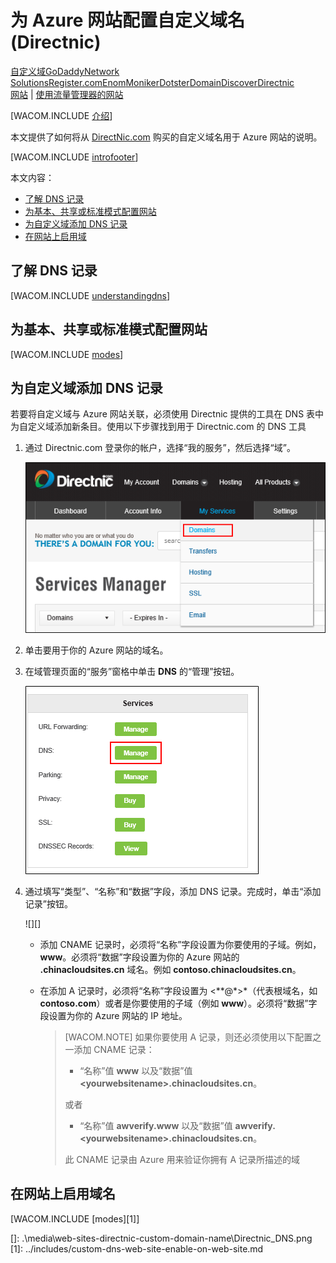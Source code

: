 ﻿<properties title="Learn how to configure an Azure web site to use a domain name registered with Directnic" pageTitle="Configure a Directnic domain name for an Azure web site" metaKeywords="Azure, Azure Web Sites, Directnic" description="Learn how to configure an Azure web site to use a domain name registered with Directnic" services="web-sites" documentationCenter="" authors="larryfr,jroth" />
<tags ms.service="web-sites"
    ms.date="12/10/2014"
    wacn.date="04/11/2015"
    />

# 为 Azure 网站配置自定义域名 (Directnic)

<div class="dev-center-tutorial-selector sublanding"><a href="/zh-cn/documentation/articles/web-sites-custom-domain-name" title="自定义域">自定义域</a><a href="/zh-cn/documentation/articles/web-sites-godaddy-custom-domain-name" title="GoDaddy">GoDaddy</a><a href="/zh-cn/documentation/articles/web-sites-network-solutions-custom-domain-name" title="Network Solutions">Network Solutions</a><a href="/zh-cn/documentation/articles/web-sites-registerdotcom-custom-domain-name" title="Register.com">Register.com</a><a href="/zh-cn/documentation/articles/web-sites-enom-custom-domain-name" title="Enom">Enom</a><a href="/zh-cn/documentation/articles/web-sites-moniker-custom-domain-name" title="Moniker">Moniker</a><a href="/zh-cn/documentation/articles/web-sites-dotster-custom-domain-name" title="Dotster">Dotster</a><a href="/zh-cn/documentation/articles/web-sites-domaindiscover-custom-domain-name" title="DomainDiscover">DomainDiscover</a><a href="/zh-cn/documentation/articles/web-sites-directnic-custom-domain-name" title="Directnic" class="current">Directnic</a></div>

<div class="dev-center-tutorial-subselector"><a href="/zh-cn/documentation/articles/web-sites-directnic-custom-domain-name/" title="网站" class="current">网站</a> | <a href="/zh-cn/documentation/articles/web-sites-directnic-traffic-manager-custom-domain-name/" title="使用流量管理器的网站">使用流量管理器的网站</a></div>

[WACOM.INCLUDE [介绍][介绍]]

本文提供了如何将从 [DirectNic.com][DirectNic.com] 购买的自定义域名用于 Azure 网站的说明。

[WACOM.INCLUDE [introfooter][introfooter]]

本文内容：

-   [了解 DNS 记录][了解 DNS 记录]
-   [为基本、共享或标准模式配置网站][为基本、共享或标准模式配置网站]
-   [为自定义域添加 DNS 记录][为自定义域添加 DNS 记录]
-   [在网站上启用域][在网站上启用域]

## <a name="understanding-records"></a>了解 DNS 记录

[WACOM.INCLUDE [understandingdns][understandingdns]]

## <a name="bkmk_configsharedmode"></a>为基本、共享或标准模式配置网站

[WACOM.INCLUDE [modes][modes]]

<a name="bkmk_configurecname"></a>

## 为自定义域添加 DNS 记录

</p>
若要将自定义域与 Azure 网站关联，必须使用 Directnic 提供的工具在 DNS 表中为自定义域添加新条目。使用以下步骤找到用于 Directnic.com 的 DNS 工具

1.  通过 Directnic.com 登录你的帐户，选择“我的服务”，然后选择“域”。

    ![Directnic 服务菜单][Directnic 服务菜单]

2.  单击要用于你的 Azure 网站的域名。

3.  在域管理页面的“服务”窗格中单击 **DNS** 的“管理”按钮。

    ![服务面板][服务面板]

4.  通过填写“类型”、“名称”和“数据”字段，添加 DNS 记录。完成时，单击“添加记录”按钮。

    ![][]

    -   添加 CNAME 记录时，必须将“名称”字段设置为你要使用的子域。例如，**www**。必须将“数据”字段设置为你的 Azure 网站的 **.chinacloudsites.cn** 域名。例如 **contoso.chinacloudsites.cn**。

    -   在添加 A 记录时，必须将“名称”字段设置为 <**@*>\*（代表根域名，如 **contoso.com**）或者是你要使用的子域（例如 **www**）。必须将“数据”字段设置为你的 Azure 网站的 IP 地址。

        > [WACOM.NOTE] 如果你要使用 A 记录，则还必须使用以下配置之一添加 CNAME 记录：
        >
        > -   “名称”值 **www** 以及“数据”值 **&lt;yourwebsitename&gt;.chinacloudsites.cn**。
        >
        > 或者
        >
        > -   “名称”值 **awverify.www** 以及“数据”值 **awverify.&lt;yourwebsitename&gt;.chinacloudsites.cn**。
        >
        > 此 CNAME 记录由 Azure 用来验证你拥有 A 记录所描述的域

## <a name="enabledomain"></a>在网站上启用域名

[WACOM.INCLUDE [modes][1]]

  [自定义域]: /zh-cn/documentation/articles/web-sites-custom-domain-name "自定义域"
  [GoDaddy]: /zh-cn/documentation/articles/web-sites-godaddy-custom-domain-name "GoDaddy"
  [Network Solutions]: /zh-cn/documentation/articles/web-sites-network-solutions-custom-domain-name "Network Solutions"
  [Register.com]: /zh-cn/documentation/articles/web-sites-registerdotcom-custom-domain-name "Register.com"
  [Enom]: /zh-cn/documentation/articles/web-sites-enom-custom-domain-name "Enom"
  [Moniker]: /zh-cn/documentation/articles/web-sites-moniker-custom-domain-name "Moniker"
  [Dotster]: /zh-cn/documentation/articles/web-sites-dotster-custom-domain-name "Dotster"
  [DomainDiscover]: /zh-cn/documentation/articles/web-sites-domaindiscover-custom-domain-name "DomainDiscover"
  [Directnic]: /zh-cn/documentation/articles/web-sites-directnic-custom-domain-name "Directnic"
  [网站]: /zh-cn/documentation/articles/web-sites-directnic-custom-domain-name/ "网站"
  [使用流量管理器的网站]: /zh-cn/documentation/articles/web-sites-directnic-traffic-manager-custom-domain-name/ "使用流量管理器的网站"
  [介绍]: ../includes/custom-dns-web-site-intro.md
  [DirectNic.com]: https://directnic.com
  [introfooter]: ../includes/custom-dns-web-site-intro-notes.md
  [了解 DNS 记录]: #understanding-records
  [为基本、共享或标准模式配置网站]: #bkmk_configsharedmode
  [为自定义域添加 DNS 记录]: #bkmk_configurecname
  [在网站上启用域]: #enabledomain
  [understandingdns]: ../includes/custom-dns-web-site-understanding-dns-raw.md
  [modes]: ../includes/custom-dns-web-site-modes.md
  [Directnic 服务菜单]: .\media\web-sites-directnic-custom-domain-name\Directnic_DomainMenu.png
  [服务面板]: .\media\web-sites-directnic-custom-domain-name\Directnic_DomainManagement.png
  []: .\media\web-sites-directnic-custom-domain-name\Directnic_DNS.png
  [1]: ../includes/custom-dns-web-site-enable-on-web-site.md
